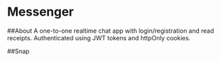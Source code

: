# Messenger

##About
A one-to-one realtime chat app with login/registration and read receipts. Authenticated using JWT tokens and httpOnly cookies. 

##Snap


